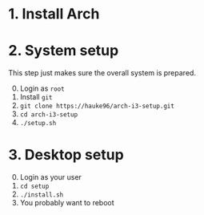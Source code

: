# 1. Install Arch

# 2. System setup

This step just makes sure the overall system is prepared.

0. Login as `root`
1. Install `git`
2. `git clone https://hauke96/arch-i3-setup.git`
3. `cd arch-i3-setup`
4. `./setup.sh`

# 3. Desktop setup

0. Login as your user
1. `cd setup`
2. `./install.sh`
3. You probably want to reboot

